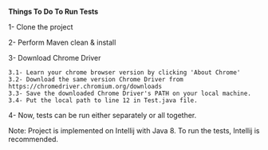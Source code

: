 **Things To Do To Run Tests**

1- Clone the project

2- Perform Maven clean & install

3- Download Chrome Driver

    3.1- Learn your chrome browser version by clicking 'About Chrome'
    3.2- Download the same version Chrome Driver from https://chromedriver.chromium.org/downloads
    3.3- Save the downloaded Chrome Driver's PATH on your local machine.
    3.4- Put the local path to line 12 in Test.java file.
4- Now, tests can be run either separately or all together.

Note: Project is implemented on Intellij with Java 8. 
To run the tests, Intellij is recommended.